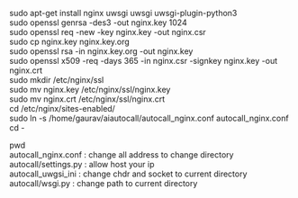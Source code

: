 sudo apt-get install nginx uwsgi uwsgi uwsgi-plugin-python3  
sudo openssl genrsa -des3 -out nginx.key 1024  
sudo openssl req -new -key nginx.key -out nginx.csr  
sudo cp nginx.key nginx.key.org  
sudo openssl rsa -in nginx.key.org -out nginx.key  
sudo openssl x509 -req -days 365 -in nginx.csr -signkey nginx.key -out nginx.crt  
sudo mkdir /etc/nginx/ssl    
sudo mv nginx.key /etc/nginx/ssl/nginx.key  
sudo mv nginx.crt /etc/nginx/ssl/nginx.crt  
cd /etc/nginx/sites-enabled/  
sudo ln -s /home/gaurav/aiautocall/autocall_nginx.conf autocall_nginx.conf  
cd -  

pwd  
autocall_nginx.conf    :   change all address to change directory  
autocall/settings.py :  allow host your ip  
autocall_uwgsi_ini : change chdr and socket to current directory  
autocall/wsgi.py  :    change path to current directory  
